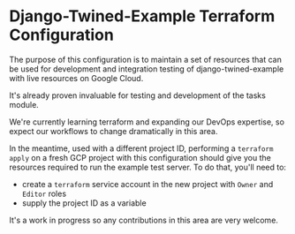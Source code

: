 # Django-Twined-Example Terraform Configuration

The purpose of this configuration is to maintain a set of resources that can be used for
development and integration testing of django-twined-example with live resources on Google Cloud.

It's already proven invaluable for testing and development of the tasks module.

We're currently learning terraform and expanding our DevOps expertise, so expect our workflows
to change dramatically in this area.

In the meantime, used with a different project ID, performing a `terraform apply`
on a fresh GCP project with this configuration should
give you the resources required to run the example test server. To do that, you'll need to:

- create a `terraform` service account in the new project with `Owner` and `Editor` roles
- supply the project ID as a variable

It's a work in progress so any contributions in this area are very welcome.
